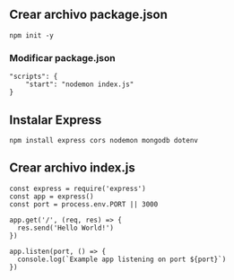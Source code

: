 ## Crear archivo package.json

```
npm init -y
```
### Modificar package.json

```
"scripts": {
	"start": "nodemon index.js"
}
```

## Instalar Express

```
npm install express cors nodemon mongodb dotenv
```

## Crear archivo index.js

```
const express = require('express')
const app = express() 
const port = process.env.PORT || 3000

app.get('/', (req, res) => {
  res.send('Hello World!')
})

app.listen(port, () => {
  console.log(`Example app listening on port ${port}`)
})
```

